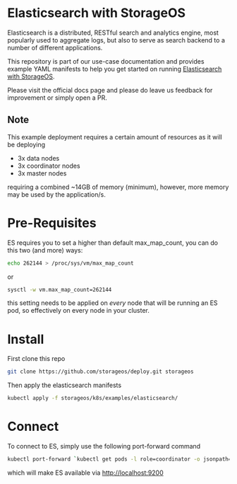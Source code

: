 
# Elasticsearch with StorageOS

Elasticsearch is a distributed, RESTful search and analytics engine, most popularly used to aggregate logs, but also to serve as search backend to a number of different applications.

This repository is part of our use-case documentation and provides example YAML manifests to help you get started on running [Elasticsearch with StorageOS](https://docs.storageos.com/docs/usecases/kubernetes/elasticsearch).

Please visit the official docs page and please do leave us feedback for improvement or simply open a PR.

## Note

This example deployment requires a certain amount of resources as it will be deploying

- 3x data nodes
- 3x coordinator nodes
- 3x master nodes

requiring a combined ~14GB of memory (minimum), however, more memory may be
used by the application/s.

# Pre-Requisites

ES requires you to set a higher than default max_map_count, you can do this two (and more) ways:

```bash
echo 262144 > /proc/sys/vm/max_map_count
```

or

```bash
sysctl -w vm.max_map_count=262144
```

this setting needs to be applied on _every_ node that will be running an ES pod, so effectively on every node in your cluster.

# Install

First clone this repo

```bash
git clone https://github.com/storageos/deploy.git storageos
```

Then apply the elasticsearch manifests

```bash
kubectl apply -f storageos/k8s/examples/elasticsearch/
```

# Connect

To connect to ES, simply use the following port-forward command

```bash
kubectl port-forward `kubectl get pods -l role=coordinator -o jsonpath='{ $.items[0].metadata.name }'` 9200
```

which will make ES available via [http://localhost:9200](http://localhost:9200)
